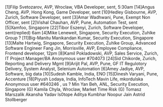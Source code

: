 [1]Filip Svetozarov, AVP, Wroclaw, VBA Developer, sent, 5:30am
[14]Angus Cheng, AVP, Hong Kong, Game Developer, sent
[10]Hedley Gisbourne, AVP, Zurich, Software Developer, sent
[3]Amar Wadhwani, Pune, Exempt Non Officer, sent
[2]Vishal Chauhan, AVP, Pune, Automation Test, sent
[5]Xamfoo, Singapore
[22]Tibor Eszenyi, Zurich, Software Developer, sent(replied) 6am
[4]Mike Leneweit, Singapore, Security Execution, Zuhlke Group ?
[11]Big-Manitu Manikandan Kumar, Security Execution, Singapore
[13]Malte Hartwig, Singapore, Security Execution, Zuhlke Group, Advanced Software Engineer
Fang Jin, Morrisville, AVP, Employee Compliance, Frontend developer, 12pm
[8]Kamil Pokladowski, AVP, Sales Service, Zurich, IT Project Manager/BA
Anonymous user #704073
[24]Sid Chikorde, Zurich, Reporting and Delivery Mgmt
[9]Arijit Pal, AVP, Pune, GF IT Regulotory Delivery, System Analyst, Selenium Automation
[6]Amey Jadiye, AVP, Software, big data
[10]Sudesh Kamble, India, ENO
[15]Dinesh Varyani, Pune, Accenture
[18]Piyush Lodaya, India, InfoTech
Mavin Life,
mkordulska
Anonymous user #640246 , us ?
Min Yan Beh, ANL, Security Execution, Singapore (G)
Kamila Chyla, Wroclaw, Market Time Risk (G)
Tomasz Marszalik
Akansha Yadav
Is0tope
Aditya Kumbhar
Noopur Jain
Astrid Stollberger
